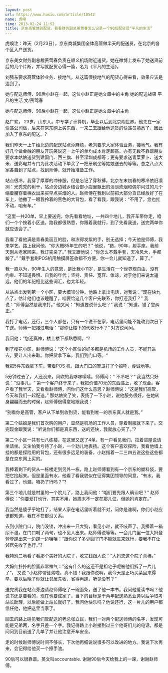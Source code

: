 ```yaml
---
layout: post
url: https://www.huxiu.com/article/10542
name: 虎嗅
time: 2013-02-24 11:52
title: 京东高管体验配货。看看财务副总蒉莺春怎么记录一个90后配货员“平凡的生活”
---
```

虎嗅注：昨天（2月23日），京东商城集团全体高管做半天的配送员，在北京的各个区入户送货。

京东美女财务副总裁蒉莺春负责在顺义机场附近送货。她在微博上发布了她送货前后的几个片断，并写就配货心得一篇，名为《平凡的生活》。

刘强东要求高管体验业务、接地气，从这篇很接地气的配货心得来看，效果应该是达到了。

她与配送师傅、90后小赵在一起，这位小赵正是她文章中的主角 她的配送战果 平凡的生活 文/蒉莺春

她与配送师傅、90后小赵在一起，这位小赵正是她文章中的主角

赵广欢， 23岁，山东人。中专学了计算机，毕业以后到北京闯世界。他先在一家快递公司做，后来在京东网上买东西，一来二去跟给他送货的快递员熟悉了，因此加入了京东的配送。?

我们昨天一上午给北边的配送站点添麻烦，老刘要求大家体验业务，接地气。我有好几个做金融的朋友开玩笑说这一上午的单均成本肯定超高。亦有无数不靠谱朋友要求本姑娘送货到建国门、西三旗、甚至深圳成都等；更有要求送青菜萝卜、送大米、送彩电并专门为此次活动下单买了一把牙刷坐等姑娘送去的等等。总之八点大家各自到了站点，找到师傅，就开始准备工作。

站点很冷，我穿了厚厚的冲锋服，但是忘记了穿秋裤。北京冬末初春的寒冷依旧凛冽：光秃秃的树干，站点旁边城乡结合部小店里飘出的淡淡炊烟和偶尔闪过的几个缩着腰穿着棉衣出来买早点买烟的人。赵师傅在我到以前把大部分货已经放好了在车上，他撇了一眼我拎着的黑色的大背包，看了看我，跟我说：“不用了，您也扛不动，咱有车。”

“这里一共20单，早上要送完，你先看看地址，一共四个地儿，我开车带你走，咱们一个个按着小区送。路我都很熟悉，你跟着我就行，到了先看我送，送完两单你就应该会了。”

我看了看他满是青春美丽豆的脸，和冻得发紫的手，别无选择；今天他是师傅，我来学艺。路上我问他，“你大概85年生的吧？” 他说，“错，90年，射手座。我前天刚从老家回来，我订完亲了。” 我又跟他说：“你怎么不戴手套，天冷风大，手都皴了。” ”戴手套刷POS机用触摸屏签收都不方便，你一会儿就知道了，算了。”

我一直以为，90年生人的意思，是比我小11岁，是生活在一个世界观自由、没有约束、不知道畏惧、自我的年代；坚持、责任、宽容、体谅，对于他们来说太遥远，他们的年纪相比这些词汇，也太年轻。

从站点出发到第一个小区，要大概10分钟。他路上拿出电话，对我说：”现在快九点了，估计他们也该睡醒了，咱要给这几个客户先联系，你打还我打？” 我说：“师傅当然是我来打。” 他又问：”知道要说什么吧？” 我说：“知道，错了您纠正。”

我打了电话，还行，三个人都在，只有一个说不在家，电话里问能不能改到次日下午送。师傅一把接过电话：“那你让楼下的代收行不？“ 对方说问问。

我问他：”您还真神，楼上楼下都熟悉啊。“?

到了樱花小区，赵师傅说：“这个小区住的好多都是机场的工作人员，不能开进去，要让人出来取。你把货拿下车，我们到门口等。“

我把5件东西拿下车，带着POS 机，跟大门口的警卫打了个招呼，虔诚地等。

5分钟过去了，人还没来，风吹的我哆哆嗦嗦。师傅问：” 不冷吧？“ 我当然只好说：”没事儿。“ 第一个客户终于来了，我把价值70元的东西递上，收了现金。客户看了我半天，又看看赵师傅，问你们这什么意思？赵师傅说：“这是我们高管，今天和我们一起配送。” 那姑娘笑了笑，表扬了一下小赵，说他服务很好。在她转身翩翩而去的时候，赵师傅很得意地跟我说：

”别看你是高管，客户从下单到收到货，能看到唯一的京东真人就是我。”

第二个姑娘是我们首次购的用户，显然是机场的工作人员，穿着制服就下来了。交完现金跟我说：”听说你们都是真东西，送的还快，我就放心买了。”?

第二个小区一共有七八栋楼，在这里又送了4单。有一户看见我们，拉着进屋说请坐请坐。又生怕我亏待了小赵，一个劲儿地表扬。这个客户喜欢探险，我看他墙上挂的都是探险用的背包，还有很多远足的装备，小赵指着一二三四五说这些这些都是在京东网上买的。

我捧着剩下的货从一栋楼走到另外一栋，路上赵师傅看到有一个京东的塑料袋，要把它捡起来。但是里面有水，他看了看我貌似在征得集团领导的同意，“有水，我看过了，也漏，咱扔了行吗？”?

第三个地儿就是村里的一个院儿了，路上我问他：”咱们要先跟人确认吧？“ 赵师傅说：”你要爱打也行，其实不用，她周末不一定在那儿住，但她妈肯定在。”

我当然是傻乎乎地打了，结果人家在电话里听着就不对，问你是谁啊，你们小赵应该都知道，我在不在都没关系。

去到小院门口，院门没锁，冲出来一只大狗，看见小赵，就不吱声了。我捧着一箱尿不湿，在门口喊了两句，也不见人出来。赵师傅说等等。一会儿门里一位大妈登登登跑出来一边跑一边嚷嚷：“跟你说了多少回了门不锁就进来就行，要我不在让邻居先收了也行。”?

我特别二地看了看那个美好的大院子，收完钱跟人说：“大妈您这个院子真棒。”

大妈红扑扑的脸蛋非常神气：”这有什么的这还不是祖宅子呢被他们拆了一片儿了“， 又说 “小赵你带徒弟啦，真不错！我跟你说啊，我今天是正巧买菜回来得早，要以后晚了你就让邻居先收，省得再跑，听见没有？”

送完货我在站点旁边请赵师傅吃了一碗面条，送了他一本书。我问他爱读书吗？他说书还是要看的，现在也要成家了，当下的目标是干两年配送熟悉业务以后争取考站长助理，以后能做上站长就好了。我问他快乐吗？他说还行，这一片儿的用户都信任他，他把这里当家了。

回去的路上碰见我们管配送的老总张立民，我们一对两个配送师傅的名字，发现可能是兄弟两，名字只差一个字。我记得路上小赵接到过三个他哥们儿的电话，都是问问到目前送了几单了并让他注意开车安全。

走的时候赵师傅说时间不够长，下次他再细说说很多可以改进的地方。我说下次再来，会记得给他买一个擦手油。

90后可以很靠谱。英文叫accountable. 谢谢90后今天给我上的一课，谢谢赵师傅。

